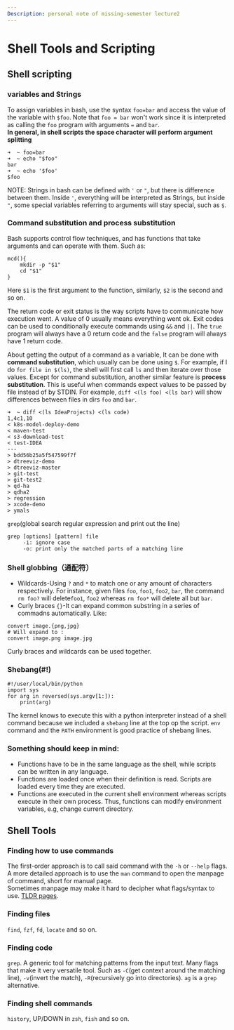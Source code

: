 ```yaml
---
Description: personal note of missing-semester lecture2
---
```

# Shell Tools and Scripting
## Shell scripting
### variables and Strings
To assign variables in bash, use the syntax `foo=bar` and access the value of the variable with `$foo`. Note that `foo = bar` won't work since it is interpreted as calling the `foo` program with arguments `=` and `bar`.  
**In general, in shell scripts the space character will perform argument splitting**
```shell
➜  ~ foo=bar
➜  ~ echo "$foo"
bar
➜  ~ echo '$foo'
$foo
```
NOTE: Strings in bash can be defined with `'` or `"`, but there is difference between them. Inside `'`, everything will be interpreted as Strings, but inside `"`, some special variables referring to arguments will stay special, such as `$`.  
### Command substitution and process substitution
Bash supports control flow techniques, and has functions that take arguments and can operate with them. Such as:
```shell
mcd(){
    mkdir -p "$1"
    cd "$1"
}
```
Here `$1` is the first argument to the function, similarly, `$2` is the second and so on.  

The return code or exit status is the way scripts have to communicate how execution went. A value of 0 usually means everything went ok. Exit codes can be used to conditionally execute commands using `&&` and `||`. The `true` program will always have a 0 return code and the `false` program will always have 1 return code.  

About getting the output of a command as a variable, It can be done with **command substitution**, which usually can be done using `$`. For example, if I do `for file in $(ls)`, the shell will first call `ls` and then iterate over those values. Except for command substitution, another similar feature is **process substitution**. This is useful when commands expect values to be passed by file instead of by STDIN. For example, `diff <(ls foo) <(ls bar)` will show differences between files in dirs `foo` and `bar`.
```shell
➜  ~ diff <(ls IdeaProjects) <(ls code)
1,4c1,10
< k8s-model-deploy-demo
< maven-test
< s3-download-test
< test-IDEA
---
> bdd56b25a5f547599f7f
> dtreeviz-demo
> dtreeviz-master
> git-test
> git-test2
> qd-ha
> qdha2
> regression
> xcode-demo
> ymals
```
`grep`(global search regular expression and print out the line)
```shell
grep [options] [pattern] file
     -i: ignore case
     -o: print only the matched parts of a matching line
```
### Shell globbing（通配符）
- Wildcards-Using `?` and `*` to match one or any amount of characters respectively. For instance, given files `foo`, `foo1`, `foo2`, `bar`, the command `rm foo?` will delete`foo1`, `foo2` whereas `rm foo*` will delete all but `bar`.
- Curly braces `{}`-It can expand common substring in a series of commadns automatically. Like:
```shell
convert image.{png,jpg}
# Will expand to :
convert image.png image.jpg
```
Curly braces and wildcards can be used together.
### Shebang(#!)
```shell
#!/user/local/bin/python
import sys
for arg in reversed(sys.argv[1:]):
    print(arg)
```
The kernel knows to execute this with a python interpreter instead of a shell command because we included a `shebang` line at the top op the script. `env` command and the `PATH` environment is good practice of shebang lines.
### Something should keep in mind:
- Functions have to be in the same language as the shell, while scripts can be written in any language.
- Functions are loaded once when their definition is read. Scripts are loaded every time they are executed.
- Functions are executed in the current shell environment whereas scripts execute in their own process. Thus, functions can modify environment variables, e.g, change current directory. 
## Shell Tools
### Finding how to use commands
The first-order approach is to call said command with the `-h` or `--help` flags. A more detailed approach is to use the `man` command to open the manpage of command, short for manual page.  
Sometimes manpage may make it hard to decipher what flags/syntax to use. [TLDR pages](https://tldr.sh).
### Finding files
`find`, `fzf`, `fd`, `locate` and so on.
### Finding code
`grep`. A generic tool for matching patterns from the input text. Many flags that make it very versatile tool. Such as `-C`(get context around the matching line), `-v`(invert the match), `-R`(recursively go into directories). `ag` is a `grep` alternative. 
### Finding shell commands
`history`, UP/DOWN in `zsh`, `fish` and so on.

